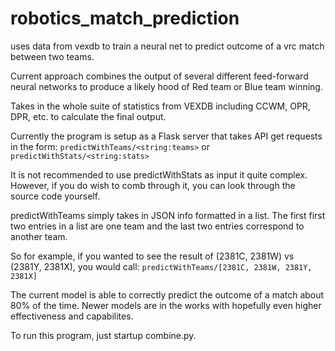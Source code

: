 # robotics_match_prediction

uses data from vexdb to train a neural net to predict outcome of a vrc match between two teams.

Current approach combines the output of several different feed-forward neural networks to produce a likely hood of Red team or Blue team winning.

Takes in the whole suite of statistics from VEXDB including CCWM, OPR, DPR, etc. to calculate the final output.

Currently the program is setup as a Flask server that takes API get requests in the form:
```predictWithTeams/<string:teams>``` or ```predictWithStats/<string:stats>```

It is not recommended to use predictWithStats as input it quite complex. However, if you do wish to comb through it, you can look through the source code yourself.

predictWithTeams simply takes in JSON info formatted in a list. The first first two entries in a list are one team and the last two entries correspond to another team.

So for example, if you wanted to see the result of (2381C, 2381W) vs (2381Y, 2381X), you would call:
```predictWithTeams/[2381C, 2381W, 2381Y, 2381X]```

The current model is able to correctly predict the outcome of a match about 80% of the time. Newer models are in the works with hopefully even higher effectiveness and capabilites. 

To run this program, just startup combine.py.

